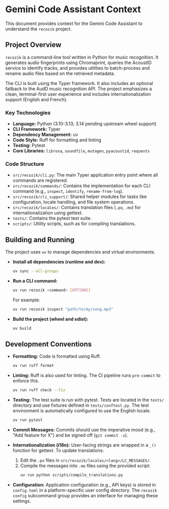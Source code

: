 # Gemini Code Assistant Context

This document provides context for the Gemini Code Assistant to understand the `recozik` project.

## Project Overview

`recozik` is a command-line tool written in Python for music recognition. It generates audio fingerprints using Chromaprint, queries the AcoustID service to identify tracks, and provides utilities to batch-process and rename audio files based on the retrieved metadata.

The CLI is built using the Typer framework. It also includes an optional fallback to the AudD music recognition API. The project emphasizes a clean, terminal-first user experience and includes internationalization support (English and French).

### Key Technologies

- **Language:** Python (3.10-3.13; 3.14 pending upstream wheel support)
- **CLI Framework:** Typer
- **Dependency Management:** uv
- **Code Style:** Ruff for formatting and linting
- **Testing:** Pytest
- **Core Libraries:** `librosa`, `soundfile`, `mutagen`, `pyacoustid`, `requests`

### Code Structure

- `src/recozik/cli.py`: The main Typer application entry point where all commands are registered.
- `src/recozik/commands/`: Contains the implementation for each CLI command (e.g., `inspect`, `identify`, `rename-from-log`).
- `src/recozik/cli_support/`: Shared helper modules for tasks like configuration, locale handling, and file system operations.
- `src/recozik/locales/`: Contains translation files (`.po`, `.mo`) for internationalization using gettext.
- `tests/`: Contains the pytest test suite.
- `scripts/`: Utility scripts, such as for compiling translations.

## Building and Running

The project uses `uv` to manage dependencies and virtual environments.

- **Install all dependencies (runtime and dev):**

  ```bash
  uv sync --all-groups
  ```

- **Run a CLI command:**

  ```bash
  uv run recozik <command> [OPTIONS]
  ```

  For example:

  ```bash
  uv run recozik inspect "path/to/my/song.mp3"
  ```

- **Build the project (wheel and sdist):**
  ```bash
  uv build
  ```

## Development Conventions

- **Formatting:** Code is formatted using Ruff.

  ```bash
  uv run ruff format
  ```

- **Linting:** Ruff is also used for linting. The CI pipeline runs `pre-commit` to enforce this.

  ```bash
  uv run ruff check --fix
  ```

- **Testing:** The test suite is run with pytest. Tests are located in the `tests/` directory and use fixtures defined in `tests/conftest.py`. The test environment is automatically configured to use the English locale.

  ```bash
  uv run pytest
  ```

- **Commit Messages:** Commits should use the imperative mood (e.g., "Add feature for X") and be signed off (`git commit -s`).

- **Internationalization (i18n):** User-facing strings are wrapped in a `_()` function for gettext. To update translations:
  1.  Edit the `.po` files in `src/recozik/locales/<lang>/LC_MESSAGES/`.
  2.  Compile the messages into `.mo` files using the provided script:
      ```bash
      uv run python scripts/compile_translations.py
      ```

- **Configuration:** Application configuration (e.g., API keys) is stored in `config.toml` in a platform-specific user config directory. The `recozik config` subcommand group provides an interface for managing these settings.
